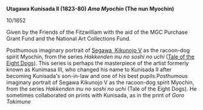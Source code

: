 
**Utagawa Kunisada II (1823-80) _Ama Myochin_ (The nun Myochin)**

10/1852

Given by the Friends of the Fitzwilliam with the aid of the MGC Purchase Grant Fund and the National Art Collections Fund.

Posthumous imaginary portrait of [Segawa  ](/exhibition/group-7)[Kikunojo V](/theme/segawa-kikunojo-V) as the racoon-dog spirit Myochin, from the series _Hakkenden inu no soshi no uchi_ ([Tale of the Eight Dogs](/exhibition/group-23)). This series is perhaps the masterpiece of the artist formerly known as Kunimasa III, who changed his name to Kunisada II after becoming Kunisada's son-in-law and one of his best pupils.Posthumous imaginary portrait of Segawa Kikunojo V as the racoon-dog spirit Myochin, from the series _Hakkenden inu no soshi no uchi_ (Tale of the Eight Dogs). He sometimes collaborated on prints with Kunisada, as in the print of _Goro Tokimune_
